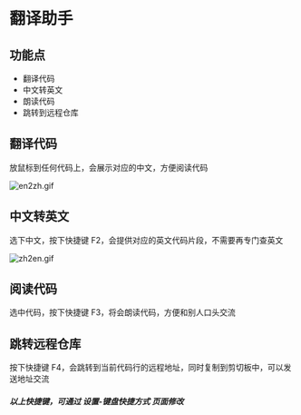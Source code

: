 # 翻译助手

## 功能点
- 翻译代码
- 中文转英文
- 朗读代码
- 跳转到远程仓库


## 翻译代码
放鼠标到任何代码上，会展示对应的中文，方便阅读代码

![en2zh.gif](https://i.loli.net/2021/11/05/ZlaM3wEgUfIAoyC.gif)

## 中文转英文
选下中文，按下快捷键 F2，会提供对应的英文代码片段，不需要再专门查英文

![zh2en.gif](https://i.loli.net/2021/11/05/yQNPqBpTXbgKmE6.gif)

## 阅读代码
选中代码，按下快捷键 F3，将会朗读代码，方便和别人口头交流

## 跳转远程仓库
按下快捷键 F4，会跳转到当前代码行的远程地址，同时复制到剪切板中，可以发送地址交流


##### 以上快捷键，可通过 设置-键盘快捷方式 页面修改